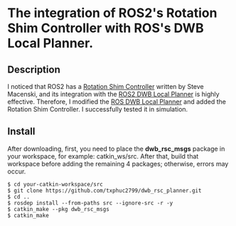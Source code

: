 # The integration of ROS2's Rotation Shim Controller with ROS's DWB Local Planner.

## Description
I noticed that ROS2 has a [Rotation Shim Controller](https://github.com/ros-planning/navigation2/tree/main/nav2_rotation_shim_controller) written by Steve Macenski, and its integration with the [ROS2 DWB Local Planner](https://github.com/ros-planning/navigation2/tree/main/nav2_dwb_controller) is highly effective. Therefore, I modified the [ROS DWB Local Planner](https://github.com/locusrobotics/robot_navigation/tree/noetic/dwb_local_planner) and added the Rotation Shim Controller. I successfully tested it in simulation.
## Install
After downloading, first, you need to place the **dwb_rsc_msgs** package in your workspace, for example: catkin_ws/src. After that, build that workspace before adding the remaining 4 packages; otherwise, errors may occur.
```
$ cd your-catkin-workspace/src
$ git clone https://github.com/txphuc2799/dwb_rsc_planner.git
$ cd ..
$ rosdep install --from-paths src --ignore-src -r -y
$ catkin_make --pkg dwb_rsc_msgs
$ catkin_make
```

